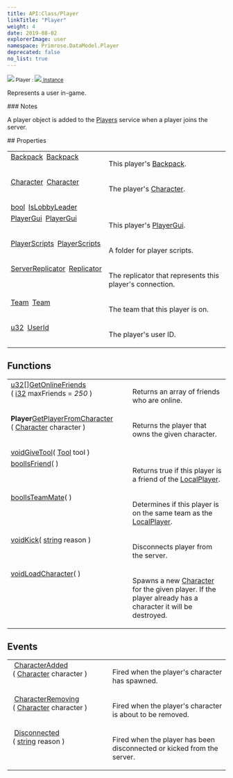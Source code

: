 ```yaml
---
title: API:Class/Player
linkTitle: "Player"
weight: 4
date: 2019-08-02
explorerImage: user
namespace: Primrose.DataModel.Player
deprecated: false
no_list: true
---
```

<small class="inheritance">
<span class="" href="/docs/api-reference/Class/Player"><img src="/icons/silk/user.png"/>&nbsp;Player</span>&nbsp;:&nbsp;<a class="" href="/docs/api-reference/Class/Instance"><img src="/icons/silk/default.png"/>&nbsp;Instance</a></small>
<p class="summary">

Represents a user in-game.

</p>
### Notes
<p class="remarks">
A player object is added to the <a href="/docs/api-reference/Class/Players/" >Players</a> service when a player joins the server.
</p> 
## Properties
 
<table class="studiohide">
<tbody>
<tr class="function-row ">
<td style="vertical-align:top;white-space:normal;">
<div>
<a class="type" href="/docs/api-reference/Class/Backpack">Backpack</a><span class="method-body" style="text-indent: -2em; padding-left: 0.5em"><a class="name" href="Backpack">Backpack</a></span></td>
<td style="vertical-align:top;white-space:normal;">
<p>
This player's <a href="/docs/api-reference/Class/Backpack/" >Backpack</a>.
</p></td>
</tr>

<tr class="function-row ">
<td style="vertical-align:top;white-space:normal;">
<div>
<a class="type" href="/docs/api-reference/Class/Character">Character</a><span class="method-body" style="text-indent: -2em; padding-left: 0.5em"><a class="name" href="Character">Character</a></span></td>
<td style="vertical-align:top;white-space:normal;">
<p>
The player's <a href="/docs/api-reference/Class/Character/" >Character</a>.
</p></td>
</tr>

<tr class="function-row ">
<td style="vertical-align:top;white-space:normal;">
<div>
<a class="type" href="/docs/api-reference/System/Primitives#boolean">bool</a><span class="method-body" style="text-indent: -2em; padding-left: 0.5em"><a class="name" href="IsLobbyLeader">IsLobbyLeader</a></span></td>
<td style="vertical-align:top;white-space:normal;">
</td>
</tr>

<tr class="function-row ">
<td style="vertical-align:top;white-space:normal;">
<div>
<a class="type" href="/docs/api-reference/Class/PlayerGui">PlayerGui</a><span class="method-body" style="text-indent: -2em; padding-left: 0.5em"><a class="name" href="PlayerGui">PlayerGui</a></span></td>
<td style="vertical-align:top;white-space:normal;">
<p>
This player's <a href="/docs/api-reference/Class/PlayerGui/" >PlayerGui</a>.
</p></td>
</tr>

<tr class="function-row ">
<td style="vertical-align:top;white-space:normal;">
<div>
<a class="type" href="/docs/api-reference/Class/PlayerScripts">PlayerScripts</a><span class="method-body" style="text-indent: -2em; padding-left: 0.5em"><a class="name" href="PlayerScripts">PlayerScripts</a></span></td>
<td style="vertical-align:top;white-space:normal;">
<p>
A folder for player scripts.
</p></td>
</tr>

<tr class="function-row ">
<td style="vertical-align:top;white-space:normal;">
<div>
<a class="type" href="/docs/api-reference/Class/ServerReplicator">ServerReplicator</a><span class="method-body" style="text-indent: -2em; padding-left: 0.5em"><a class="name" href="Replicator">Replicator</a></span></td>
<td style="vertical-align:top;white-space:normal;">
<p>
The replicator that represents this player's connection.
</p></td>
</tr>

<tr class="function-row ">
<td style="vertical-align:top;white-space:normal;">
<div>
<a class="type" href="/docs/api-reference/Class/Team">Team</a><span class="method-body" style="text-indent: -2em; padding-left: 0.5em"><a class="name" href="Team">Team</a></span></td>
<td style="vertical-align:top;white-space:normal;">
<p>
The team that this player is on.
</p></td>
</tr>

<tr class="function-row ">
<td style="vertical-align:top;white-space:normal;">
<div>
<a class="type" href="/docs/api-reference/System/Primitives#uint32">u32</a><span class="method-body" style="text-indent: -2em; padding-left: 0.5em"><a class="name" href="UserId">UserId</a></span></td>
<td style="vertical-align:top;white-space:normal;">
<p>
The player's user ID.
</p></td>
</tr>

</tbody>
</table>
 
## Functions
 
<table class="studiohide">
<tbody>
<tr class="function-row ">
<td style="vertical-align:top;white-space:normal;">
<div>
<span><a class="type" href="/docs/api-reference/System/Primitives#uint32">u32</a>[]</span><span class="method-body" style="text-indent: -2em;"><a class="method-name  " href="GetOnlineFriends">GetOnlineFriends</a></span><span style="display: inline-block">( <span class="param" style="white-space: nowrap"><a class="type" href="/docs/api-reference/System/Primitives#int32">i32</a> maxFriends = <i>250</i></span> )</span></span></div></td>
<td style="vertical-align:top;white-space:normal;">
<p>
Returns an array of friends who are online.
</p></td>
</tr>

<tr class="function-row ">
<td style="vertical-align:top;white-space:normal;">
<div>
<b class="page-type">Player</b><span class="method-body" style="text-indent: -2em;"><a class="method-name  " href="GetPlayerFromCharacter">GetPlayerFromCharacter</a></span><span style="display: inline-block">( <span class="param" style="white-space: nowrap"><a class="type" href="/docs/api-reference/Class/Character">Character</a> character</span> )</span></span></div></td>
<td style="vertical-align:top;white-space:normal;">
<p>
Returns the player that owns the given character.
</p></td>
</tr>

<tr class="function-row ">
<td style="vertical-align:top;white-space:normal;">
<div>
<a class="type" href="/docs/api-reference/System/void">void</a><span class="method-body" style="text-indent: -2em;"><a class="method-name  " href="GiveTool">GiveTool</a></span><span style="display: inline-block">( <span class="param" style="white-space: nowrap"><a class="type" href="/docs/api-reference/Class/Tool">Tool</a> tool</span> )</span></span></div></td>
<td style="vertical-align:top;white-space:normal;">
</td>
</tr>

<tr class="function-row ">
<td style="vertical-align:top;white-space:normal;">
<div>
<a class="type" href="/docs/api-reference/System/Primitives#boolean">bool</a><span class="method-body" style="text-indent: -2em;"><a class="method-name  " href="IsFriend">IsFriend</a></span><span style="display: inline-block">( <span class="param" style="white-space: nowrap"></span> )</span></span></div></td>
<td style="vertical-align:top;white-space:normal;">
<p>
Returns true if this player is a friend of the <a href="/docs/api-reference/Class/Players/LocalPlayer" >LocalPlayer</a>.
</p></td>
</tr>

<tr class="function-row ">
<td style="vertical-align:top;white-space:normal;">
<div>
<a class="type" href="/docs/api-reference/System/Primitives#boolean">bool</a><span class="method-body" style="text-indent: -2em;"><a class="method-name  " href="IsTeamMate">IsTeamMate</a></span><span style="display: inline-block">( <span class="param" style="white-space: nowrap"></span> )</span></span></div></td>
<td style="vertical-align:top;white-space:normal;">
<p>
Determines if this player is on the same team as the <a href="/docs/api-reference/Class/Players/LocalPlayer" >LocalPlayer</a>.
</p></td>
</tr>

<tr class="function-row ">
<td style="vertical-align:top;white-space:normal;">
<div>
<a class="type" href="/docs/api-reference/System/void">void</a><span class="method-body" style="text-indent: -2em;"><a class="method-name  " href="Kick">Kick</a></span><span style="display: inline-block">( <span class="param" style="white-space: nowrap"><a class="type" href="/docs/api-reference/System/string">string</a> reason</span> )</span></span></div></td>
<td style="vertical-align:top;white-space:normal;">
<p>
Disconnects player from the server.
</p></td>
</tr>

<tr class="function-row ">
<td style="vertical-align:top;white-space:normal;">
<div>
<a class="type" href="/docs/api-reference/System/void">void</a><span class="method-body" style="text-indent: -2em;"><a class="method-name  " href="LoadCharacter">LoadCharacter</a></span><span style="display: inline-block">( <span class="param" style="white-space: nowrap"></span> )</span></span></div></td>
<td style="vertical-align:top;white-space:normal;">
<p>
Spawns a new <a href="/docs/api-reference/Class/Player/Character" >Character</a> for the given player. If the player already has a character it will be destroyed.
</p></td>
</tr>

</tbody>
</table>
 
## Events
 
<table class="studiohide">
<tbody>
<tr class="function-row ">
<td style="vertical-align:top;white-space:normal;">
<span class="event-body" style="text-indent: -2em; padding-left: 0.5em"><a class="event-name " href="CharacterAdded">CharacterAdded</a></span><span style="display: inline-block">&nbsp;( <span class="param" style="white-space: nowrap"><a class="type" href="/docs/api-reference/Class/Character">Character</a> character</span> )</span></span></td>
<td style="vertical-align:top;white-space:normal;">
<p>
Fired when the player's character has spawned.
</p></td>
</tr>

<tr class="function-row ">
<td style="vertical-align:top;white-space:normal;">
<span class="event-body" style="text-indent: -2em; padding-left: 0.5em"><a class="event-name " href="CharacterRemoving">CharacterRemoving</a></span><span style="display: inline-block">&nbsp;( <span class="param" style="white-space: nowrap"><a class="type" href="/docs/api-reference/Class/Character">Character</a> character</span> )</span></span></td>
<td style="vertical-align:top;white-space:normal;">
<p>
Fired when the player's character is about to be removed.
</p></td>
</tr>

<tr class="function-row ">
<td style="vertical-align:top;white-space:normal;">
<span class="event-body" style="text-indent: -2em; padding-left: 0.5em"><a class="event-name " href="Disconnected">Disconnected</a></span><span style="display: inline-block">&nbsp;( <span class="param" style="white-space: nowrap"><a class="type" href="/docs/api-reference/System/string">string</a> reason</span> )</span></span></td>
<td style="vertical-align:top;white-space:normal;">
<p>
Fired when the player has been disconnected or kicked from the server.
</p></td>
</tr>

</tbody>
</table>
<b>
</b>
<div class="inheritors">
<ul class="root">
</ul>
</div>
